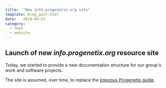 ```yaml
---
title:  "New info.progenetix.org site"
template: blog_post.html
date:   2018-04-03
category:
  - news
  - website
---
```


## Launch of new _info.progenetix.org_ resource site

Today, we started to provide a new documentation structure for our group's work and software projects.

The site is assumed, over time, to replace the [previous Progenetix guide](http://wiki.progenetix.org).
